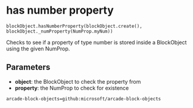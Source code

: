 # has number property

```sig
blockObject.hasNumberProperty(blockObject.create(), blockObject._numProperty(NumProp.myNum))
```

Checks to see if a property of type number is stored inside a BlockObject using the given NumProp.

## Parameters

* **object**: the BlockObject to check the property from
* **property**: the NumProp to check for existence

```package
arcade-block-objects=github:microsoft/arcade-block-objects
```
